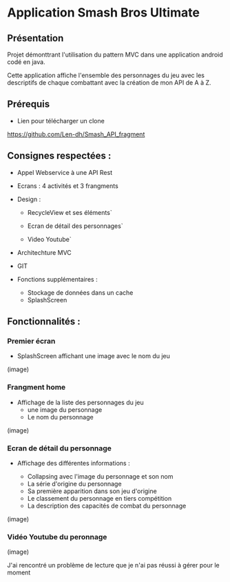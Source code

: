 # Application Smash Bros Ultimate

## Présentation 

Projet démonttrant l'utilisation du pattern MVC dans une application android codé en java. 

Cette application affiche l'ensemble des personnages du jeu avec les descriptifs de chaque combattant 
avec la création de mon API de A à Z. 

## Prérequis 

* Lien pour télécharger un clone 

https://github.com/Len-dh/Smash_API_fragment

## Consignes respectées : 

* Appel Webservice à une API Rest 

* Ecrans : 4 activités et 3 frangments

* Design : 

  - RecycleView et ses éléments`

  - Ecran de détail des personnages`

  - Video Youtube`

* Architechture MVC 

* GIT

* Fonctions supplémentaires :

  - Stockage de données dans un cache
  - SplashScreen

## Fonctionnalités : 

### Premier écran 

* SplashScreen affichant une image avec le nom du jeu 

(image)

### Frangment home 

* Affichage de la liste des personnages du jeu
  - une image du personnage
  - Le nom du personnage

(image) 

### Ecran de détail du personnage 

* Affichage des différentes informations : 

  - Collapsing avec l'image du personnage et son nom
  - La série d'origine du personnage
  - Sa première apparition dans son jeu d'origine
  - Le classement du personnage en tiers compétition
  - La description des capacités de combat du personnage

(image)

### Vidéo Youtube du peronnage

(image) 

J'ai rencontré un problème de lecture que je n'ai pas réussi à gérer pour le moment





